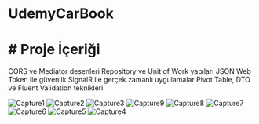 # UdemyCarBook
# # Proje İçeriği
CORS ve Mediator desenleri
Repository ve Unit of Work yapıları
JSON Web Token ile güvenlik
SignalR ile gerçek zamanlı uygulamalar
Pivot Table, DTO ve Fluent Validation teknikleri

![Capture1](https://github.com/mcunaldi/Asp.Net-Core-Api-8.0-Onion-Architecture-ile-BookCar-Projesi/assets/122215221/252c8f75-f20e-4e54-a163-50d9c7813183)
![Capture2](https://github.com/mcunaldi/Asp.Net-Core-Api-8.0-Onion-Architecture-ile-BookCar-Projesi/assets/122215221/f5cbf8de-5ba0-4c09-b6cd-b16c76450541)
![Capture3](https://github.com/mcunaldi/Asp.Net-Core-Api-8.0-Onion-Architecture-ile-BookCar-Projesi/assets/122215221/1d71a038-9803-4d5b-be4d-ee2b4206f89a)
![Capture9](https://github.com/mcunaldi/Asp.Net-Core-Api-8.0-Onion-Architecture-ile-BookCar-Projesi/assets/122215221/b76cfaae-5535-406a-bffe-ef3c6b6574a0)
![Capture8](https://github.com/mcunaldi/Asp.Net-Core-Api-8.0-Onion-Architecture-ile-BookCar-Projesi/assets/122215221/de32009a-3b33-4cf1-a29c-319182e89c86)
![Capture7](https://github.com/mcunaldi/Asp.Net-Core-Api-8.0-Onion-Architecture-ile-BookCar-Projesi/assets/122215221/8b8fe4ba-e004-4cf6-9952-cb6dbdc96383)
![Capture6](https://github.com/mcunaldi/Asp.Net-Core-Api-8.0-Onion-Architecture-ile-BookCar-Projesi/assets/122215221/29a9828b-83e9-46d0-9f74-75245744d684)
![Capture5](https://github.com/mcunaldi/Asp.Net-Core-Api-8.0-Onion-Architecture-ile-BookCar-Projesi/assets/122215221/76b3bb6c-84fb-4273-971e-8ba4f3b6919b)
![Capture4](https://github.com/mcunaldi/Asp.Net-Core-Api-8.0-Onion-Architecture-ile-BookCar-Projesi/assets/122215221/7a8c8abb-c4c8-4700-89ed-fa30d527d2ce)
